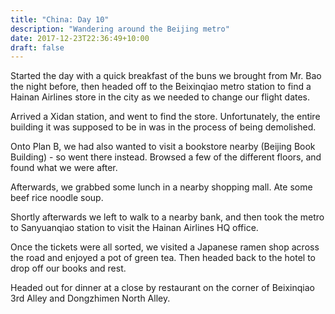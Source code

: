 ```yaml
---
title: "China: Day 10"
description: "Wandering around the Beijing metro"
date: 2017-12-23T22:36:49+10:00
draft: false
---
```

Started the day with a quick breakfast of the buns we brought from Mr. Bao the night before, then headed off to the Beixinqiao metro station to find a Hainan Airlines store in the city as we needed to change our flight dates.

Arrived a Xidan station, and went to find the store. Unfortunately, the entire building it was supposed to be in was in the process of being demolished.

Onto Plan B, we had also wanted to visit a bookstore nearby (Beijing Book Building) - so went there instead. Browsed a few of the different floors, and found what we were after.

Afterwards, we grabbed some lunch in a nearby shopping mall. Ate some beef rice noodle soup.

Shortly afterwards we left to walk to a nearby bank, and then took the metro to Sanyuanqiao station to visit the Hainan Airlines HQ office.

Once the tickets were all sorted, we visited a Japanese ramen shop across the road and enjoyed a pot of green tea. Then headed back to the hotel to drop off our books and rest.

Headed out for dinner at a close by restaurant on the corner of Beixinqiao 3rd Alley and Dongzhimen North Alley.
